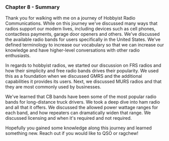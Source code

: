 ### Chapter 8 - Summary

Thank you for walking with me on a journey of Hobbyist Radio Communications. While on this journey we've discussed many ways that radios support our modern lives, including devices such as cell phones, contactless payments, garage door openers and others. We've discussed the available radio bands for users specifically in the United States. We've defined terminology to increase our vocabulary so that we can increase our knowledge and have higher-level conversations with other radio enthusiasts.

In regards to hobbyist radios, we started our discussion on FRS radios and how their simplicity and free radio bands drives their popularity. We used this as a foundation when we discussed GMRS and the additional capabilities it provides its users. Next, we discussed MURS radios and that they are most commonly used by businesses.

We've learned that CB bands have been some of the most popular radio bands for long-distance truck drivers. We took a deep dive into ham radio and all that it offers. We discussed the allowed power wattage ranges for each band, and how repeaters can dramatically widen that range. We discussed licensing and when it's required and not required.

Hopefully you gained some knowledge along this journey and learned something new. Reach out if you would like to QSO or ragchew!

